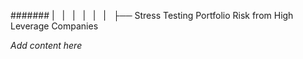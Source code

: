 ####### |   |   |   |   |   |   ├── Stress Testing Portfolio Risk from High Leverage Companies

*Add content here*